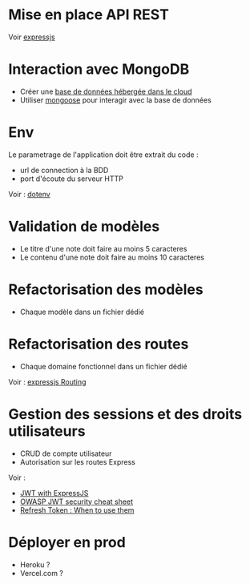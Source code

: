# Mise en place API REST

Voir [expressjs](https://expressjs.com/)

# Interaction avec MongoDB

- Créer une [base de données hébergée dans le cloud](https://cloud.mongodb.com)
- Utiliser [mongoose](https://mongoosejs.com/) pour interagir avec la base de données

# Env
Le parametrage de l'application doit être extrait du code :

  - url de connection à la BDD
  - port d'écoute du serveur HTTP

Voir : [dotenv](https://www.npmjs.com/package/dotenv)

# Validation de modèles

 - Le titre d'une note doit faire au moins 5 caracteres
 - Le contenu d'une note doit faire au moins 10 caracteres

# Refactorisation des modèles

 - Chaque modèle dans un fichier dédié

# Refactorisation des routes

- Chaque domaine fonctionnel dans un fichier dédié

Voir : [expressjs Routing](https://expressjs.com/en/guide/routing.html)

# Gestion des sessions et des droits utilisateurs

 - CRUD de compte utilisateur
 - Autorisation sur les routes Express

 Voir : 
  - [JWT with ExpressJS](https://stackabuse.com/authentication-and-authorization-with-jwts-in-express-js/)
  - [OWASP JWT security cheat sheet](https://cheatsheetseries.owasp.org/cheatsheets/REST_Security_Cheat_Sheet.html#jwt)
  - [Refresh Token : When to use them](https://auth0.com/blog/refresh-tokens-what-are-they-and-when-to-use-them/)
# Déployer en prod
- Heroku ?
- Vercel.com ?